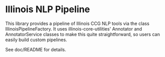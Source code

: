 # Illinois NLP Pipeline

This library provides a pipeline of Illinois CCG NLP tools via the class IllinoisPipelineFactory.
It uses illinois-core-utilities' Annotator and AnnotatorService classes to make this quite straightforward,
so users can easily build custom pipelines. 

See doc/README for details.

